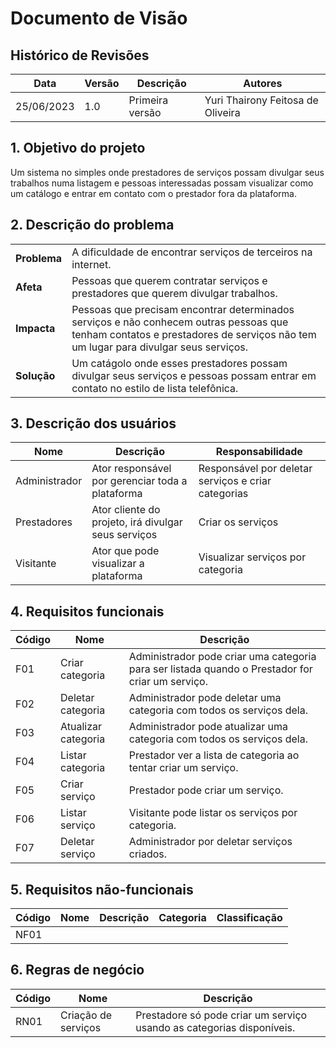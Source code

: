 # Documento de Visão

## Histórico de Revisões

| Data                |  Versão             |          Descrição  |  Autores            |
| -----------------   | -----------------   | -----------------   | -----------------   |
| 25/06/2023 | 1.0 | Primeira versão | Yuri Thairony Feitosa de Oliveira | 

## 1. Objetivo do projeto

Um sistema no simples onde prestadores de serviços possam divulgar seus trabalhos numa listagem e pessoas interessadas possam visualizar como um catálogo e entrar em contato com o prestador fora da plataforma.

## 2. Descrição do problema

|     |      |
| --- | --- |
| **Problema**            | A dificuldade de encontrar serviços de terceiros na internet. |
| **Afeta**               | Pessoas que querem contratar serviços e prestadores que querem divulgar trabalhos. |  
| **Impacta**             | Pessoas que precisam encontrar determinados serviços e não conhecem outras pessoas que tenham contatos e prestadores de serviços não tem um lugar para divulgar seus serviços. |
| **Solução**             | Um catágolo onde esses prestadores possam divulgar seus serviços e pessoas possam entrar em contato no estilo de lista telefônica.  | 

## 3. Descrição dos usuários 

| Nome                |  Descrição          |   Responsabilidade  |
| -----------------   | -----------------   | -----------------   |
| Administrador | Ator responsável por gerenciar toda a plataforma | Responsável por deletar serviços e criar categorias |
| Prestadores  | Ator cliente do projeto, irá divulgar seus serviços | Criar os serviços | 
| Visitante   | Ator que pode visualizar a plataforma | Visualizar serviços por categoria | 

## 4. Requisitos funcionais

| Código              |  Nome               |          Descrição  |  
| -----------------   | -----------------   | -----------------   | 
|  F01  |  Criar categoria  |  Administrador pode criar uma categoria para ser listada quando o Prestador for criar um serviço. |
|  F02  |  Deletar categoria  |  Administrador pode deletar uma categoria com todos os serviços dela. |
|  F03  |  Atualizar categoria  |  Administrador pode atualizar uma categoria com todos os serviços dela. |
|  F04  |  Listar categoria  |  Prestador ver a lista de categoria ao tentar criar um serviço. |
|  F05  |  Criar serviço  |  Prestador pode criar um serviço. |
|  F06  |  Listar serviço  |  Visitante pode listar os serviços por categoria. |
|  F07  |  Deletar serviço  |  Administrador por deletar serviços criados. |

## 5. Requisitos não-funcionais

| Código              |  Nome               |          Descrição  |  Categoria          |  Classificação      |
| -----------------   | -----------------   | -----------------   | -----------------   | -----------------   |
| NF01 | | | | |

## 6. Regras de negócio

| Código | Nome | Descrição |
| ------------- | ------------- | ------------- |
| RN01 | Criação de serviços | Prestadore só pode criar um serviço usando as categorias disponíveis. |